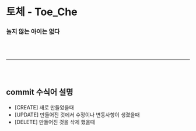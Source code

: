 # 토체 - Toe_Che
### 놀지 않는 아이는 없다
### <br>
### <hr>
### <br>
## commit 수식어 설명
- [CREATE] 새로 만들었을때
- [UPDATE] 만들어진 것에서 수정이나 변동사항이 생겼을때
- [DELETE] 만들어진 것을 삭제 했을때
